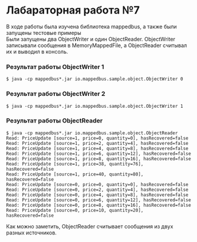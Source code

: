 # Лабараторная работа №7

В ходе работы была изучена библиотека mappedbus, а также были запущены тестовые примеры  
Были запущены два ObjectWriter и один ObjectReader. ObjectWriter записывали сообщения в MemoryMappedFile, а ObjectReader считывал их и выводил в консоль.

### Результат работы ObjectWriter 1
```
$ java -cp mappedbus*.jar io.mappedbus.sample.object.ObjectWriter 0
```

### Результат работы ObjectWriter 2
```
$ java -cp mappedbus*.jar io.mappedbus.sample.object.ObjectWriter 1
```

### Результат работы ObjectReader
```
$ java -cp mappedbus*.jar io.mappedbus.sample.object.ObjectReader
Read: PriceUpdate [source=1, price=0, quantity=0], hasRecovered=false
Read: PriceUpdate [source=1, price=2, quantity=4], hasRecovered=false
Read: PriceUpdate [source=1, price=4, quantity=8], hasRecovered=false
Read: PriceUpdate [source=1, price=6, quantity=12], hasRecovered=false
Read: PriceUpdate [source=1, price=8, quantity=16], hasRecovered=false
Read: PriceUpdate [source=1, price=38, quantity=76], hasRecovered=false
Read: PriceUpdate [source=1, price=40, quantity=80], hasRecovered=false
Read: PriceUpdate [source=0, price=0, quantity=0], hasRecovered=false
Read: PriceUpdate [source=0, price=2, quantity=4], hasRecovered=false
Read: PriceUpdate [source=0, price=4, quantity=8], hasRecovered=false
Read: PriceUpdate [source=0, price=6, quantity=12], hasRecovered=false
Read: PriceUpdate [source=0, price=8, quantity=16], hasRecovered=false
Read: PriceUpdate [source=0, price=10, quantity=20], hasRecovered=false
```

Как можно заметить, ObjectReader считывает сообщения из двух разных источников.
